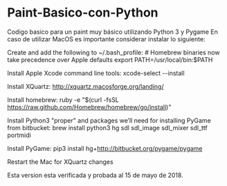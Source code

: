 # Paint-Basico-con-Python
Codigo basico para un paint muy básico utilizando Python 3 y Pygame
En caso de utilizar MacOS es importante considerar instalar lo siguiente:

Create and add the following to ~/.bash_profile:
     # Homebrew binaries now take precedence over Apple defaults
     export PATH=/usr/local/bin:$PATH

Install Apple Xcode command line tools:
xcode-select --install

Install XQuartz: http://xquartz.macosforge.org/landing/

Install homebrew:
ruby -e "$(curl -fsSL https://raw.github.com/Homebrew/homebrew/go/install)"

Install Python3 "proper" and packages we’ll need for installing PyGame from bitbucket:
brew install python3 hg sdl sdl_image sdl_mixer sdl_ttf portmidi

Install PyGame:
pip3 install hg+http://bitbucket.org/pygame/pygame

Restart the Mac for XQuartz changes

Esta version esta verificada y probada al 15 de mayo de 2018. 
